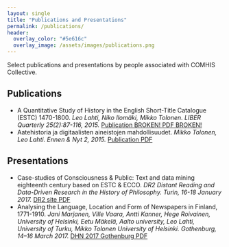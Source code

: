 ```yaml
---
layout: single
title: "Publications and Presentations"
permalink: /publications/
header:
  overlay_color: "#5e616c"
  overlay_image: /assets/images/publications.png
---
```


Select publications and presentations by people associated with COMHIS Collective.

## Publications

- A Quantitative Study of History in the English Short-Title Catalogue (ESTC) 1470-1800. *Leo Lahti, Niko Ilomäki, Mikko Tolonen. LIBER Quarterly 25(2):87-116, 2015.* [Publication BROKEN! <i class="fa fa-link"></i>](http://liber.library.uu.nl/index.php/lq/article/view/10112) [PDF BROKEN! <i class="fa fa-file-pdf-o"></i>](/assets/files/missing_file.pdf)
- Aatehistoria ja digitaalisten aineistojen mahdollisuudet. *Mikko Tolonen, Leo Lahti. Ennen & Nyt 2, 2015.* [Publication <i class="fa fa-link"></i>](http://www.ennenjanyt.net/2015/08/aatehistoria-ja-digitaalisten-aineistojen-mahdollisuudet/) [PDF <i class="fa fa-file-pdf-o"></i>](/assets/files/aatehistoria-ja-digitaalisten-aineistojen-mahdollisuudet.pdf)

## Presentations

- Case-studies of Consciousness & Public: Text and data mining eighteenth century based on ESTC & ECCO. *DR2 Distant Reading and Data-Driven Research in the History of Philosophy. Turin, 16-18 January 2017.* [DR2 site <i class="fa fa-link"></i>](http://www.filosofia.unito.it/dr2/) [PDF <i class="fa fa-file-pdf-o"></i>](/assets/files/presentation_dr2turin2017.pdf)
- Analysing the Language, Location and Form of Newspapers in Finland, 1771-1910. *Jani Marjanen, Ville Vaara, Antti Kanner, Hege Roivainen, University of Helsinki, Eetu Mäkelä, Aalto university, Leo Lahti, University of Turku, Mikko Tolonen University of Helsinki. Gothenburg, 14–16 March 2017.* [DHN 2017 Gothenburg <i class="fa fa-link"></i>](http://dhn2017.eu/) [PDF <i class="fa fa-file-pdf-o"></i>](/assets/files/presentation_analysing-language--location-and-form_Gothenburg2017.pdf)
